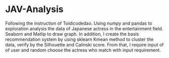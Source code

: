 # JAV-Analysis
Following the instruction of Toidicodedao. Using numpy and pandas to exploration analysis the data of Japanese actress in the entertainment field. Seaborn and Matlip to draw graph. In addition, I create the basis recommendation system by using sklearn Kmean method to cluster the data, verify by the Silhouette and Calinski score. From that, I require input of of user and random choose the actress who match with input requirement. 
